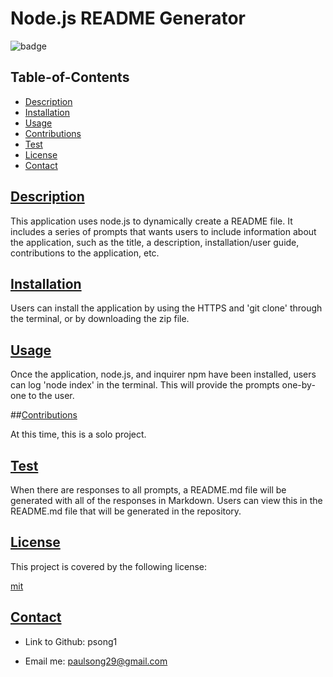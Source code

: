 
  # Node.js README Generator

  ![badge](https://img.shields.io/badge/license-mit-blue)

  ## Table-of-Contents

  * [Description](#description)
  * [Installation](#install)
  * [Usage](#usage)
  * [Contributions](#contribute)
  * [Test](#test)
  * [License](#license)
  * [Contact](#contact)
  
  ## [Description](#table-of-contents)

  This application uses node.js to dynamically create a README file. It includes a series of prompts that wants users to include information about the application, such as the title, a description, installation/user guide, contributions to the application, etc.

  ## [Installation](#table-of-contents)

  Users can install the application by using the HTTPS and 'git clone' through the terminal, or by downloading the zip file.

  ## [Usage](#table-of-contents)

  Once the application, node.js, and inquirer npm have been installed, users can log 'node index' in the terminal. This will provide the prompts one-by-one to the user.

  ##[Contributions](#table-of-contents)

  At this time, this is a solo project.

  ## [Test](#table-of-contents)

  When there are responses to all prompts, a README.md file will be generated with all of the responses in Markdown. Users can view this in the README.md file that will be generated in the repository.

  ## [License](#table-of-contents)

  This project is covered by the following license:

  [mit](https://choosealicense.com/licenses/mit)
  

  ## [Contact](#table-of-contents)

  * Link to Github: psong1

  * Email me: paulsong29@gmail.com

